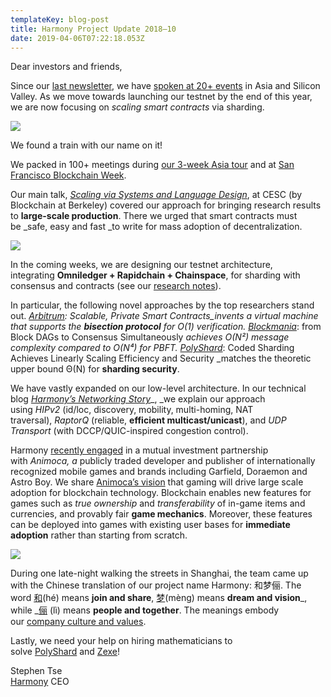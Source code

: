 ```yaml
---
templateKey: blog-post
title: Harmony Project Update 2018–10
date: 2019-04-06T07:22:18.053Z
---
```

Dear investors and friends,

Since our [last newsletter](https://harmony.one/201809-newsletter), we have [spoken at 20+ events](http://harmony.one/deck) in Asia and Silicon Valley. As we move towards launching our testnet by the end of this year, we are now focusing on _scaling smart contracts_ via sharding.

![](images/uploaded/0-f5m9xyjuefm9bc9opng_1553622731.png)

We found a train with our name on it!  

We packed in 100+ meetings during [our 3-week Asia tour](https://medium.com/harmony-one/catch-harmony-at-sf-blockchain-week-c0690e3e9023) and at [San Francisco Blockchain Week](https://sfblockchainweek.io/).

Our main talk, [_Scaling via Systems and Language Design_](http://harmony.one/design), at CESC (by Blockchain at Berkeley) covered our approach for bringing research results to **large-scale production**. There we urged that smart contracts must be _safe, easy and fast _to write for mass adoption of decentralization.

![](images/uploaded/0-ekbu6mh4h3u7-gqepng_1553623367.png)

In the coming weeks, we are designing our testnet architecture, integrating **Omniledger + Rapidchain + Chainspace**, for sharding with consensus and contracts (see our [research notes](https://harmony.one/sharding)).  

In particular, the following novel approaches by the top researchers stand out. [_Arbitrum_](https://offchainlabs.com/Arbitrum-USENIX.pdf)_: Scalable, Private Smart Contracts_invents a virtual machine that supports the **bisection protocol** for O(1) verification. [_Blockmania_](https://arxiv.org/abs/1809.01620)_: from Block DAGs to Consensus Simultaneously _achieves O(N²) message complexity compared to O(N⁴) for PBFT. [_PolyShard_](https://arxiv.org/pdf/1809.10361.pdf)_: Coded Sharding Achieves Linearly Scaling Efficiency and Security _matches the theoretic upper bound Θ(N) for **sharding security**.  

We have vastly expanded on our low-level architecture. In our technical blog [_Harmony’s Networking Story_](https://medium.com/harmony-one/harmonys-networking-story-7a83fb6f13ed)_, _we explain our approach using _HIPv2_ (id/loc, discovery, mobility, multi-homing, NAT traversal), _RaptorQ_ (reliable, **efficient multicast/unicast**), and _UDP Transport_ (with DCCP/QUIC-inspired congestion control).

Harmony [recently engaged](https://medium.com/harmony-one/harmony-partners-with-gaming-industry-leader-animoca-e29f4624c055) in a mutual investment partnership with _Animoca, a_ publicly traded developer and publisher of internationally recognized mobile games and brands including Garfield, Doraemon and Astro Boy. We share [Animoca’s vision](https://smallcaps.com.au/animoca-brands-new-partners-secure-blockchain-gaming/) that gaming will drive large scale adoption for blockchain technology. Blockchain enables new features for games such as _true ownership_ and _transferability_ of in-game items and currencies, and provably fair **game mechanics**. Moreover, these features can be deployed into games with existing user bases for **immediate adoption** rather than starting from scratch.

![](images/uploaded/0-7okrh4g-lygjo3kcpng_1553624400.png)

During one late-night walking the streets in Shanghai, the team came up with the Chinese translation of our project name Harmony: 和梦俪. The word [和](https://baike.baidu.com/item/%E5%92%8C/1692925)(hé) means **join and share**, [梦](https://baike.baidu.com/item/%E6%A2%A6/10862909)(mèng) means **dream and vision**_, while _[俪](https://baike.baidu.com/item/%E4%BF%AA) (lì) means **people and together**. The meanings embody our [company culture and values](http://harmony.one/culture).

Lastly, we need your help on hiring mathematicians to solve [PolyShard](https://arxiv.org/pdf/1809.10361.pdf) and [Zexe](https://eprint.iacr.org/2018/962)!

Stephen Tse  
[Harmony](http://harmony.one/) CEO
